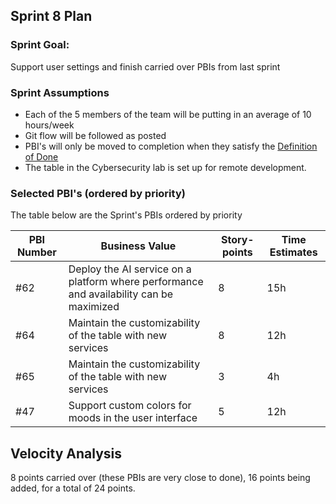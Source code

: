 ## Sprint 8 Plan

### Sprint Goal:

Support user settings and finish carried over PBIs from last sprint

### Sprint Assumptions

* Each of the 5 members of the team will be putting in an average of 10 hours/week
* Git flow will be followed as posted
* PBI's will only be moved to completion when they satisfy the [Definition of Done](/msoe.edu/sdl/sd21/sisyphus/msoe-sisbot/-/wikis/Process/Definition%20of%20Done)
* The table in the Cybersecurity lab is set up for remote development.

### Selected PBI's (ordered by priority)
The table below are the Sprint's PBIs ordered by priority


| PBI Number | Business Value | Story-points | Time Estimates | 
| ---------- | -------------- | ------------ | -------------- |
| #62 | Deploy the AI service on a platform where performance and availability can be maximized | 8 | 15h |
| #64 | Maintain the customizability of the table with new services | 8 | 12h |
| #65 | Maintain the customizability of the table with new services | 3 | 4h |
| #47 | Support custom colors for moods in the user interface | 5 | 12h |

## Velocity Analysis

8 points carried over (these PBIs are very close to done), 16 points being added, for a total of 24 points.